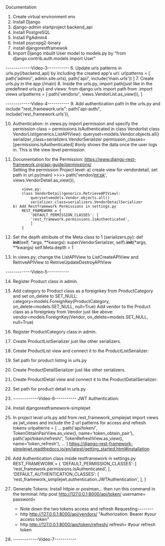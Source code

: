 Documentation

1. Create virtual environment env
2. Install Django
3. django-admin startproject backend_api
4. Install PostgreSQL
5. Install PgAdmin4
6. Install psycopg2-binary
4. install djangorestframewok
5. Import Django inbuilt User model to models.py by "from django.contrib.auth.models import User"

-------------Video-3-----------
6. Update urls patterns in urls.py(/backend_api) by including the created app's url:
    urlpatterns = [
    path('admin/', admin.site.urls),
    path('api/', include('main.urls'))
]
7. Create urls.py in the app (/main)
8. Inside the urls.py, import path(just like in the predefined urls.py) and views:
    from django.urls import path
    from .import views
    urlpatterns = [
        path('vendors/', views.VendorList.as_view()),
    ]

-------------Video-4-----------
9. Add authentication path in the urls.py and include "rest_framework.urls":
        path('api-auth/', include('rest_framework.urls')),


10. Authentication:
    in views.py import permission and specify the permission class = permissions.IsAuthenticated in class Vendorlist
    class VendorList(generics.ListAPIView):
    queryset=models.Vendor.objects.all()
    serializer_class=serializers.VendorSerializer
    permission_classes=[permissions.IsAuthenticated]
#only shows the data once the user logs in. This is the view level permission

11. Documentation for the Permission: https://www.django-rest-framework.org/api-guide/permissions/   
        Setting the permission Project level:
        a) create view for vendordetail, set path in url.py(main) >>>> path('vendor/<int:pk>', views.VendorDetail.as_view()),
            
            views.py:
            class VendorDetail(generics.RetrieveAPIView):
                queryset=models.Vendor.objects.all()
                serializer_class=serializers.VendorDetailSerializer
        b) Add Restframework Permissions in settings.py
            REST_FRAMEWORK = {
                'DEFAULT_PERMISSION_CLASSES': [
                'rest_framework.permissions.IsAuthenticated',
                ]
            }

12. Set the depth attribute of the Meta class to 1 (serializers.py):
            def __init__(self, *args, **kwargs):
                super(VendorSerializer, self).__init__(*args, **kwargs)
                self.Meta.depth = 1

13. In views.py, change the ListAPIView to ListCreateAPIView and RetriveAPIView to RetriveUpdateDestroyAPIView

-------------Video-5-----------

14. Register Product class in admin.

15. Add category to Product class as a foreignkey from ProductCategory and set on_delete to SET_NULL:
        category=models.ForeignKey(ProductCategory, on_delete=models.SET_NULL, null=True)
    Add vendor to the Product class as a foreignkey from Vendor just like above:
        vendor=models.ForeignKey(Vendor, on_delete=models.SET_NULL, null=True)

16. Register ProductCategory class in admin.

17. Create ProductListSerializer just like other serializers.

18. Create ProductList view and connect it to the ProductListSerializer:
19. Set path for product listing in urls.py

20. Create ProductDetailSerializer just like other serializers.
21. Create ProductDetail view and connect it to the ProductDetailSerializer:
22. Set path for product detail in urls.py



23. -------------Video-6-----------
            JWT Authentication:

24. Install djangorestframework-simplejwt
25. In project level urls.py add
    from rest_framework_simplejwt import views as jwt_views and include the 2 url patterns for access and refresh tokens
    urlpatterns = [
    ...
    path('api/token/', TokenObtainPairView.as_view(), name='token_obtain_pair'),
    path('api/token/refresh/', TokenRefreshView.as_view(), name='token_refresh'),
    ...
]
    https://django-rest-framework-simplejwt.readthedocs.io/en/latest/getting_started.html#installation

26. Add Authentication class inside restframework in settings.py
    REST_FRAMEWORK = {
    'DEFAULT_PERMISSION_CLASSES': [
        'rest_framework.permissions.IsAuthenticated',
    ],
    'DEFAULT_AUTHENTICATION_CLASSES': [
        'rest_framework_simplejwt.authentication.JWTAuthentication',
    ],
}

27. Generate Tokens:
    Install httpie or postman... then run this command in the terminal:
    http post http://127.0.0.1:8000/api/token/ username= password=
    *   Note down the two tokens access and refresh
    Requesting--------
    *   http http://127.0.0.1:8000/api/vendors/ "Authorization: Bearer #your access token"
    *   http http://127.0.0.1:8000/api/token/refresh/ refresh=         #your refresh token

28. -------------Video-7-----------

